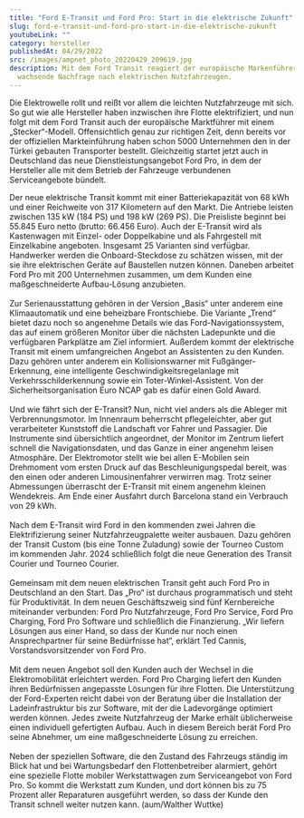 ```yaml
---
title: "Ford E-Transit und Ford Pro: Start in die elektrische Zukunft"
slug: ford-e-transit-und-ford-pro-start-in-die-elektrische-zukunft
youtubeLink: ""
category: hersteller
publishedAt: 04/29/2022
src: /images/ampnet_photo_20220429_209619.jpg
description: Mit dem Ford Transit reagiert der europäische Markenführer auf die
  wachsende Nachfrage nach elektrischen Nutzfahrzeugen.
---
```

Die Elektrowelle rollt und reißt vor allem die leichten Nutzfahrzeuge mit sich. So gut wie alle Hersteller haben inzwischen ihre Flotte elektrifiziert, und nun folgt mit dem Ford Transit auch der europäische Marktführer mit einem „Stecker“-Modell. Offensichtlich genau zur richtigen Zeit, denn bereits vor der offiziellen Markteinführung haben schon 5000 Unternehmen den in der Türkei gebauten Transporter bestellt. Gleichzeitig startet jetzt auch in Deutschland das neue Dienstleistungsangebot Ford Pro, in dem der Hersteller alle mit dem Betrieb der Fahrzeuge verbundenen Serviceangebote bündelt.

Der neue elektrische Transit kommt mit einer Batteriekapazität von 68 kWh und einer Reichweite von 317 Kilometern auf den Markt. Die Antriebe leisten zwischen 135 kW (184 PS) und 198 kW (269 PS). Die Preisliste beginnt bei 55.845 Euro netto (brutto: 66.456 Euro). Auch der E-Transit wird als Kastenwagen mit Einzel- oder Doppelkabine und als Fahrgestell mit Einzelkabine angeboten. Insgesamt 25 Varianten sind verfügbar. Handwerker werden die Onboard-Steckdose zu schätzen wissen, mit der sie ihre elektrischen Geräte auf Baustellen nutzen können. Daneben arbeitet Ford Pro mit 200 Unternehmen zusammen, um dem Kunden eine maßgeschneiderte Aufbau-Lösung anzubieten.\
\
Zur Serienausstattung gehören in der Version „Basis“ unter anderem eine Klimaautomatik und eine beheizbare Frontschiebe. Die Variante „Trend“ bietet dazu noch so angenehme Details wie das Ford-Navigationssystem, das auf einem größeren Monitor über die nächsten Ladepunkte und die verfügbaren Parkplätze am Ziel informiert. Außerdem kommt der elektrische Transit mit einem umfangreichen Angebot an Assistenten zu den Kunden. Dazu gehören unter anderem ein Kollisionswarner mit Fußgänger-Erkennung, eine intelligente Geschwindigkeitsregelanlage mit Verkehrsschilderkennung sowie ein Toter-Winkel-Assistent. Von der Sicherheitsorganisation Euro NCAP gab es dafür einen Gold Award.\
\
Und wie fährt sich der E-Transit? Nun, nicht viel anders als die Ableger mit Verbrennungsmotor. Im Innenraum beherrscht pflegeleichter, aber gut verarbeiteter Kunststoff die Landschaft vor Fahrer und Passagier. Die Instrumente sind übersichtlich angeordnet, der Monitor im Zentrum liefert schnell die Navigationsdaten, und das Ganze in einer angenehm leisen Atmosphäre. Der Elektromotor stellt wie bei allen E-Mobilen sein Drehmoment vom ersten Druck auf das Beschleunigungspedal bereit, was den einen oder anderen Limousinenfahrer verwirren mag. Trotz seiner Abmessungen überrascht der E-Transit mit einem angenehm kleinen Wendekreis. Am Ende einer Ausfahrt durch Barcelona stand ein Verbrauch von 29 kWh.\
\
Nach dem E-Transit wird Ford in den kommenden zwei Jahren die Elektrifizierung seiner Nutzfahrzeugpalette weiter ausbauen. Dazu gehören der Transit Custom (bis eine Tonne Zuladung) sowie der Tourneo Custom im kommenden Jahr. 2024 schließlich folgt die neue Generation des Transit Courier und Tourneo Courier.\
\
Gemeinsam mit dem neuen elektrischen Transit geht auch Ford Pro in Deutschland an den Start. Das „Pro“ ist durchaus programmatisch und steht für Produktivität. In dem neuen Geschäftszweig sind fünf Kernbereiche miteinander verbunden: Ford Pro Nutzfahrzeuge, Ford Pro Service, Ford Pro Charging, Ford Pro Software und schließlich die Finanzierung. „Wir liefern Lösungen aus einer Hand, so dass der Kunde nur noch einen Ansprechpartner für seine Bedürfnisse hat“, erklärt Ted Cannis, Vorstandsvorsitzender von Ford Pro.\
\
Mit dem neuen Angebot soll den Kunden auch der Wechsel in die Elektromobilität erleichtert werden. Ford Pro Charging liefert den Kunden ihren Bedürfnissen angepasste Lösungen für ihre Flotten. Die Unterstützung der Ford-Experten reicht dabei von der Beratung über die Installation der Ladeinfrastruktur bis zur Software, mit der die Ladevorgänge optimiert werden können. Jedes zweite Nutzfahrzeug der Marke erhält üblicherweise einen individuell gefertigten Aufbau. Auch in diesem Bereich berät Ford Pro seine Abnehmer, um eine maßgeschneiderte Lösung zu erreichen.\
\
Neben der speziellen Software, die den Zustand des Fahrzeugs ständig im Blick hat und bei Wartungsbedarf den Flottenbetreiber alarmiert, gehört eine spezielle Flotte mobiler Werkstattwagen zum Serviceangebot von Ford Pro. So kommt die Werkstatt zum Kunden, und dort können bis zu 75 Prozent aller Reparaturen ausgeführt werden, so dass der Kunde den Transit schnell weiter nutzen kann. (aum/Walther Wuttke)